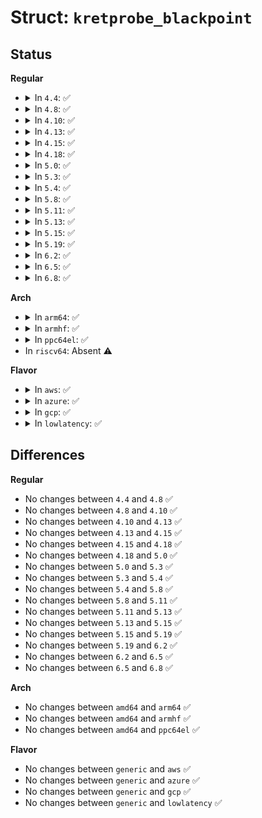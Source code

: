 # Struct: <code>kretprobe_blackpoint</code>

## Status
<b>Regular</b>
<ul>
<li>
<details>
<summary>In <code>4.4</code>: ✅</summary>

```c
struct kretprobe_blackpoint {
    const char *name;
    void *addr;
};
```
</details>
</li>
<li>
<details>
<summary>In <code>4.8</code>: ✅</summary>

```c
struct kretprobe_blackpoint {
    const char *name;
    void *addr;
};
```
</details>
</li>
<li>
<details>
<summary>In <code>4.10</code>: ✅</summary>

```c
struct kretprobe_blackpoint {
    const char *name;
    void *addr;
};
```
</details>
</li>
<li>
<details>
<summary>In <code>4.13</code>: ✅</summary>

```c
struct kretprobe_blackpoint {
    const char *name;
    void *addr;
};
```
</details>
</li>
<li>
<details>
<summary>In <code>4.15</code>: ✅</summary>

```c
struct kretprobe_blackpoint {
    const char *name;
    void *addr;
};
```
</details>
</li>
<li>
<details>
<summary>In <code>4.18</code>: ✅</summary>

```c
struct kretprobe_blackpoint {
    const char *name;
    void *addr;
};
```
</details>
</li>
<li>
<details>
<summary>In <code>5.0</code>: ✅</summary>

```c
struct kretprobe_blackpoint {
    const char *name;
    void *addr;
};
```
</details>
</li>
<li>
<details>
<summary>In <code>5.3</code>: ✅</summary>

```c
struct kretprobe_blackpoint {
    const char *name;
    void *addr;
};
```
</details>
</li>
<li>
<details>
<summary>In <code>5.4</code>: ✅</summary>

```c
struct kretprobe_blackpoint {
    const char *name;
    void *addr;
};
```
</details>
</li>
<li>
<details>
<summary>In <code>5.8</code>: ✅</summary>

```c
struct kretprobe_blackpoint {
    const char *name;
    void *addr;
};
```
</details>
</li>
<li>
<details>
<summary>In <code>5.11</code>: ✅</summary>

```c
struct kretprobe_blackpoint {
    const char *name;
    void *addr;
};
```
</details>
</li>
<li>
<details>
<summary>In <code>5.13</code>: ✅</summary>

```c
struct kretprobe_blackpoint {
    const char *name;
    void *addr;
};
```
</details>
</li>
<li>
<details>
<summary>In <code>5.15</code>: ✅</summary>

```c
struct kretprobe_blackpoint {
    const char *name;
    void *addr;
};
```
</details>
</li>
<li>
<details>
<summary>In <code>5.19</code>: ✅</summary>

```c
struct kretprobe_blackpoint {
    const char *name;
    void *addr;
};
```
</details>
</li>
<li>
<details>
<summary>In <code>6.2</code>: ✅</summary>

```c
struct kretprobe_blackpoint {
    const char *name;
    void *addr;
};
```
</details>
</li>
<li>
<details>
<summary>In <code>6.5</code>: ✅</summary>

```c
struct kretprobe_blackpoint {
    const char *name;
    void *addr;
};
```
</details>
</li>
<li>
<details>
<summary>In <code>6.8</code>: ✅</summary>

```c
struct kretprobe_blackpoint {
    const char *name;
    void *addr;
};
```
</details>
</li>
</ul>
<b>Arch</b>
<ul>
<li>
<details>
<summary>In <code>arm64</code>: ✅</summary>

```c
struct kretprobe_blackpoint {
    const char *name;
    void *addr;
};
```
</details>
</li>
<li>
<details>
<summary>In <code>armhf</code>: ✅</summary>

```c
struct kretprobe_blackpoint {
    const char *name;
    void *addr;
};
```
</details>
</li>
<li>
<details>
<summary>In <code>ppc64el</code>: ✅</summary>

```c
struct kretprobe_blackpoint {
    const char *name;
    void *addr;
};
```
</details>
</li>
<li>
In <code>riscv64</code>: Absent ⚠️
</li>
</ul>
<b>Flavor</b>
<ul>
<li>
<details>
<summary>In <code>aws</code>: ✅</summary>

```c
struct kretprobe_blackpoint {
    const char *name;
    void *addr;
};
```
</details>
</li>
<li>
<details>
<summary>In <code>azure</code>: ✅</summary>

```c
struct kretprobe_blackpoint {
    const char *name;
    void *addr;
};
```
</details>
</li>
<li>
<details>
<summary>In <code>gcp</code>: ✅</summary>

```c
struct kretprobe_blackpoint {
    const char *name;
    void *addr;
};
```
</details>
</li>
<li>
<details>
<summary>In <code>lowlatency</code>: ✅</summary>

```c
struct kretprobe_blackpoint {
    const char *name;
    void *addr;
};
```
</details>
</li>
</ul>

## Differences
<b>Regular</b>
<ul>
<li>
No changes between <code>4.4</code> and <code>4.8</code> ✅
</li>
<li>
No changes between <code>4.8</code> and <code>4.10</code> ✅
</li>
<li>
No changes between <code>4.10</code> and <code>4.13</code> ✅
</li>
<li>
No changes between <code>4.13</code> and <code>4.15</code> ✅
</li>
<li>
No changes between <code>4.15</code> and <code>4.18</code> ✅
</li>
<li>
No changes between <code>4.18</code> and <code>5.0</code> ✅
</li>
<li>
No changes between <code>5.0</code> and <code>5.3</code> ✅
</li>
<li>
No changes between <code>5.3</code> and <code>5.4</code> ✅
</li>
<li>
No changes between <code>5.4</code> and <code>5.8</code> ✅
</li>
<li>
No changes between <code>5.8</code> and <code>5.11</code> ✅
</li>
<li>
No changes between <code>5.11</code> and <code>5.13</code> ✅
</li>
<li>
No changes between <code>5.13</code> and <code>5.15</code> ✅
</li>
<li>
No changes between <code>5.15</code> and <code>5.19</code> ✅
</li>
<li>
No changes between <code>5.19</code> and <code>6.2</code> ✅
</li>
<li>
No changes between <code>6.2</code> and <code>6.5</code> ✅
</li>
<li>
No changes between <code>6.5</code> and <code>6.8</code> ✅
</li>
</ul>
<b>Arch</b>
<ul>
<li>
No changes between <code>amd64</code> and <code>arm64</code> ✅
</li>
<li>
No changes between <code>amd64</code> and <code>armhf</code> ✅
</li>
<li>
No changes between <code>amd64</code> and <code>ppc64el</code> ✅
</li>
</ul>
<b>Flavor</b>
<ul>
<li>
No changes between <code>generic</code> and <code>aws</code> ✅
</li>
<li>
No changes between <code>generic</code> and <code>azure</code> ✅
</li>
<li>
No changes between <code>generic</code> and <code>gcp</code> ✅
</li>
<li>
No changes between <code>generic</code> and <code>lowlatency</code> ✅
</li>
</ul>
